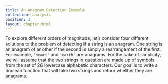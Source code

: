 ```yaml
---
title: An Anagram Detection Example
collection: analysis
position: 3
layout: chapter.html
---
```


To explore different orders of magnitude, let’s consider four different
solutions to the problem of detecting if a string is an anagram. One
string is an anagram of another if the second is simply a rearrangement
of the first. For example, `'heart'` and `'earth'` are anagrams. For the
sake of simplicity, we will assume that the two strings in question are
made up of symbols from the set of 26 lowercase alphabetic characters.
Our goal is to write a boolean function that will take two strings and
return whether they are anagrams.

<!-- litpy analysis/anagrams.py -->
